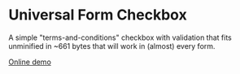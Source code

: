 # Universal Form Checkbox
A simple "terms-and-conditions" checkbox with validation that fits unminified in ~661 bytes that will work in (almost) every form.

[Online demo](https://cdn.rawgit.com/ecomputer/universal-form-checkbox/master/demo/index.html)
